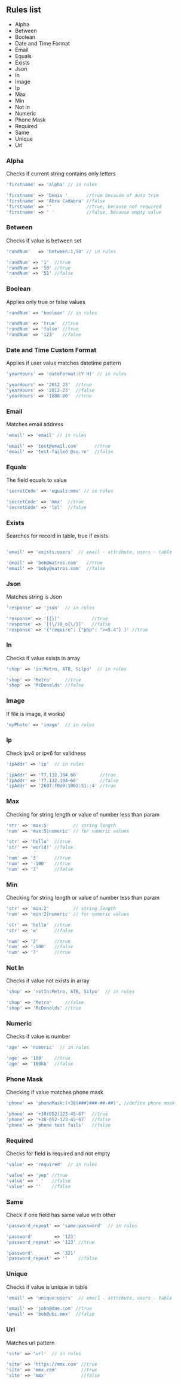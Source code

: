 ## Rules list
 * Alpha               
 * Between            
 * Boolean            
 * Date and Time Format       
 * Email   
 * Equals  
 * Exists       
 * Json          
 * In                
 * Image           
 * Ip 
 * Max 
 * Min 
 * Not in 
 * Numeric 
 * Phone Mask 
 * Required 
 * Same 
 * Unique 
 * Url

### Alpha
Checks if current string contains only letters
```php
'firstname' => 'alpha' // in rules

'firstname' => 'Denis '       //true because of auto trim 
'firstname' => 'Abra Cadabra' //false
'firstname' => ''             //true, because not required
'firstname' => ' '            //false, because empty value

```

### Between
Checks if value is between set
```php
'randNum'   => 'between:1,50' // in rules

'randNum' => '1'  //true
'randNum' => '50' //true
'randNum' => '51' //false

```

### Boolean
Applies only true or false values
```php
'randNum' => 'boolean' // in rules

'randNum' => 'true'  //true
'randNum' => 'false' //true
'randNum' => '123'   //false
```


### Date and Time Custom Format
Applies if user value matches datetime pattern
```php
'yearHours' => 'dateFormat:(Y H)' // in rules

'yearHours' => '2012 23'  //true
'yearHours' => '2012-23'  //false
'yearHours' => '1888 00'  //true
```

### Email
Matches email address
```php
'email' => 'email' // in rules

'email' => 'test@email.com'      //true
'email' => 'test-failed @su.re'  //false
```
### Equals
The field equals to value
```php
'secretCode' => 'equals:mmx' // in rules

'secretCode' => 'mmx'  //true
'secretCode' => 'lol'  //false
```


### Exists
Searches for record in table, true if exists
```php

'email' => 'exists:users'  // email - attribute, users - table

'email' => 'bob@matros.com'   //true
'email' => 'boby@matros.com'  //false
```

### Json
Matches string is Json
```php
'response' => 'json'  // in rules

'response' => '[{}]'            //true
'response' => '[(\/)O_o{\/}]'   //false
'response' => '{"require": {"php": ">=5.4"} }' //true
```

### In
Checks if value exists in array
```php
'shop' => 'in:Metro, ATB, Silpo'  // in rules

'shop' => 'Metro'     //true
'shop' => 'McDonalds' //false
```


### Image
If file is image, it works)
```php
'myPhoto' => 'image'  // in rules
```


### Ip
Check ipv4 or ipv6 for validness
```php
'ipAddr' => 'ip'  // in rules

'ipAddr' => '77.132.104.66'        //true
'ipAddr' => '77.132.104~66'        //false
'ipAddr' => '2607:f0d0:1002:51::4' //true
```


### Max
Checking for string length or value of number less than param 
```php
'str' => 'max:5'         // string length
'num' => 'max:5|numeric' // for numeric values

'str' => 'hello'  //true
'str' => 'world!' //false

'num' => '3'      //true
'num' => '-100'   //true
'num' => '7'      //false
```


### Min
Checking for string length or value of number less than param 
```php
'str' => 'min:2'         // string length
'num' => 'min:2|numeric' // for numeric values

'str' => 'hello'  //true
'str' => 'w'      //false

'num' => '2'      //true
'num' => '-100'   //false
'num' => '7'      //true
```


### Not In
Checks if value not exists in array
```php
'shop' => 'notIn:Metro, ATB, Silpo'  // in rules

'shop' => 'Metro'     //false
'shop' => 'McDonalds' //true
```


### Numeric
Checks if value is number
```php
'age' => 'numeric'  // in rules

'age' => '100'    //true
'age' => '100kb'  //false
```


### Phone Mask
Checking if value matches phone mask
```php
'phone' => 'phoneMask:(+38(###)###-##-##)', //define phone mask

'phone' => '+38(052)123-45-67'  //true
'phone' => '+38-052-123-45-67'  //false
'phone' => 'phone test fails'   //false
```


### Required
Checks for field is required and not empty
```php
'value' => 'required'  // in rules

'value' => 'yep' //true
'value' => ' '   //false
'value' => ''    //false
```

### Same
Check if one field has same value with other
```php
'password_repeat' => 'same:password'  // in rules

'password'        => '123'  
'password_repeat' => '123' //true

'password'        => '321'  
'password_repeat' => ''    //false
```

### Unique
Checks if value is unique in table
```php
'email' => 'unique:users'  // email - attribute, users - table

'email' => 'john@doe.com' //true
'email' => 'bob@ubi.mmx'  //false
```

### Url
Matches url pattern
```php
'site' => 'url'  // in rules

'site' => 'https://mmx.com' //true
'site' => 'mmx.com'         //true
'site' => 'mmx'             //false
```

